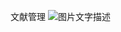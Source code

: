 文献管理
![图片文字描述]((https://github.com/beomyo/literature_manager/blob/main/files/2025-03-13_11-01-17.jpg))
